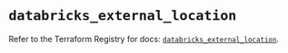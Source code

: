 # `databricks_external_location`

Refer to the Terraform Registry for docs: [`databricks_external_location`](https://registry.terraform.io/providers/databricks/databricks/1.62.0/docs/resources/external_location).

